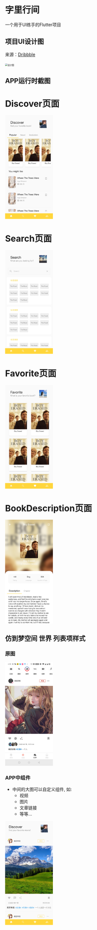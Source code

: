 # 字里行间

一个用于UI练手的Flutter项目

## 项目UI设计图

来源：[Dribbble](https://dribbble.com/shots/14856637-Bookstore-Mobile-App-Exploration/attachments/6566629?mode=media)

<img src="https://cdn.dribbble.com/users/5160402/screenshots/14856637/media/265e4b6b80fbd274118728894921aab1.jpg" alt="设计图" style="zoom: 50%;" />

## APP运行时截图



# Discover页面

<img src="/imgShow/discover.jpg" alt="Discover" style="zoom:33%;" />



# Search页面

<img src="/imgShow/search.jpg" alt="search" style="zoom:33%;" />



# Favorite页面

<img src="/imgShow/favorite.jpg" alt="favorite" style="zoom:33%;" />



# BookDescription页面

<img src="/imgShow/detail.jpg" alt="description" style="zoom:33%;" />



## 仿到梦空间 世界 列表项样式

### 原图

<img src="./imgShow/daomeng_source.jpg" alt="原图" style="zoom:33%;" />



### APP中组件

- 中间的大图可以自定义组件, 如: 
  - 视频
  - 图片
  - 文章链接
  - 等等...



<img src="./imgShow/daomeng_current.jpg" alt="APP" style="zoom: 33%;" />